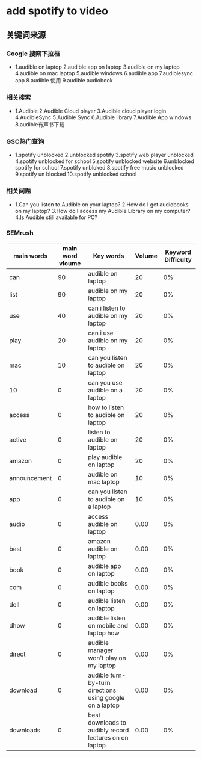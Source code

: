 # add spotify to video

## 关键词来源

### Google 搜索下拉框

- 1.audible on laptop
2.audible app on laptop
3.audible on my laptop
4.audible on mac laptop
5.audible windows
6.audible app
7.audiblesync app
8.audible 使用
9.audible audiobook

### 相关搜索

- 1.Audible
2.Audible Cloud player
3.Audible cloud player login
4.AudibleSync
5.Audible Sync
6.Audible library
7.Audible App windows
8.audible有声书下载

### GSC热门查询

- 1.spotify unblocked
2.unblocked spotify
3.spotify web player unblocked
4.spotify unblocked for school
5.spotify unblocked website
6.unblocked spotify for school
7.spotify unbloked
8.spotify free music unblocked
9.spotify un blocked
10.spotify unblocked school

### 相关问题

- 1.Can you listen to Audible on your laptop?
2.How do I get audiobooks on my laptop?
3.How do I access my Audible Library on my computer?
4.Is Audible still available for PC?

### SEMrush

| main words | main word vloume | Key words | Volume | Keyword Difficulty |
| --- | --- | --- | --- | --- |
| can | 90 | audible on laptop | 20 | 0% |
| list | 90 | audible on my laptop | 20 | 0% |
| use | 40 | can i listen to audible on my laptop | 20 | 0% |
| play | 20 | can i use audible on my laptop | 20 | 0% |
| mac | 10 | can you listen to audible on laptop | 20 | 0% |
| 10 | 0 | can you use audible on a laptop | 20 | 0% |
| access | 0 | how to listen to audible on laptop | 20 | 0% |
| active | 0 | listen to audible on laptop | 20 | 0% |
| amazon | 0 | play audible on laptop | 20 | 0% |
| announcement | 0 | audible on mac laptop | 10 | 0% |
| app | 0 | can you listen to audible on a laptop | 10 | 0% |
| audio | 0 | access audible on laptop | 0.00 | 0% |
| best | 0 | amazon audible on laptop | 0.00 | 0% |
| book | 0 | audible app on laptop | 0.00 | 0% |
| com | 0 | audible books on laptop | 0.00 | 0% |
| dell | 0 | audible listen on laptop | 0.00 | 0% |
| dhow | 0 | audible listen on mobile and laptop how | 0.00 | 0% |
| direct | 0 | audible manager won't play on my laptop | 0.00 | 0% |
| download | 0 | audible turn-by-turn directions using google on a laptop | 0.00 | 0% |
| downloads | 0 | best downloads to audibly record lectures on on laptop | 0.00 | 0% |
